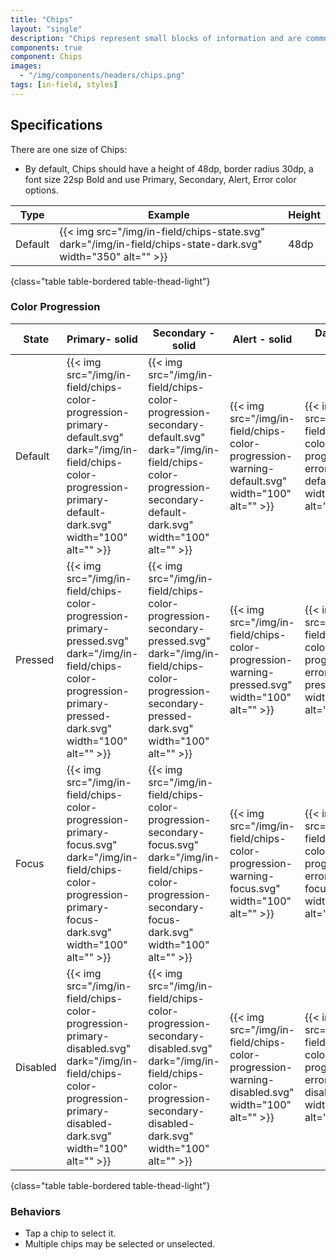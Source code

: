 ```yaml
---
title: "Chips"
layout: "single"
description: "Chips represent small blocks of information and are commonly used for input or filtering."
components: true
component: Chips
images:
  - "/img/components/headers/chips.png"
tags: [in-field, styles]
---
```


## Specifications

There are one size of Chips:

- By default, Chips should have a height of 48dp, border radius 30dp, a font size 22sp Bold and use Primary, Secondary, Alert, Error color options.

<!-- prettier-ignore-start -->
| Type    | Example                                                                                                      | Height |
|---------| ------------------------------------------------------------------------------------------------------------ | ------ |
| Default | {{< img src="/img/in-field/chips-state.svg" dark="/img/in-field/chips-state-dark.svg" width="350" alt="" >}} | 48dp   |
{class="table table-bordered table-thead-light"}

<!-- prettier-ignore-end -->

### Color Progression

<!-- prettier-ignore-start -->
| State    | Primary- solid                                                                   | Secondary - solid                                                                         | Alert - solid  | Danger - solid |
| ---------------- | ---------------------------------------------------------------------------------- | ------------------------------------------------------------------------------------------ | ---------------------- | ------------------------ |
| Default  | {{< img src="/img/in-field/chips-color-progression-primary-default.svg" dark="/img/in-field/chips-color-progression-primary-default-dark.svg" width="100" alt="" >}} | {{< img src="/img/in-field/chips-color-progression-secondary-default.svg" dark="/img/in-field/chips-color-progression-secondary-default-dark.svg" width="100" alt="" >}} | {{< img src="/img/in-field/chips-color-progression-warning-default.svg" width="100" alt="" >}} |{{< img src="/img/in-field/chips-color-progression-error-default.svg" width="100" alt="" >}} |
| Pressed   | {{< img src="/img/in-field/chips-color-progression-primary-pressed.svg" dark="/img/in-field/chips-color-progression-primary-pressed-dark.svg"  width="100" alt="" >}} | {{< img src="/img/in-field/chips-color-progression-secondary-pressed.svg" dark="/img/in-field/chips-color-progression-secondary-pressed-dark.svg" width="100" alt="" >}} | {{< img src="/img/in-field/chips-color-progression-warning-pressed.svg" width="100" alt="" >}} | {{< img src="/img/in-field/chips-color-progression-error-pressed.svg" width="100" alt="" >}} |
| Focus | {{< img src="/img/in-field/chips-color-progression-primary-focus.svg" dark="/img/in-field/chips-color-progression-primary-focus-dark.svg" width="100" alt="" >}} | {{< img src="/img/in-field/chips-color-progression-secondary-focus.svg" dark="/img/in-field/chips-color-progression-secondary-focus-dark.svg" width="100" alt="" >}} | {{< img src="/img/in-field/chips-color-progression-warning-focus.svg" width="100" alt="" >}} | {{< img src="/img/in-field/chips-color-progression-error-focus.svg" width="100" alt="" >}} |
| Disabled | {{< img src="/img/in-field/chips-color-progression-primary-disabled.svg" dark="/img/in-field/chips-color-progression-primary-disabled-dark.svg" width="100" alt="" >}} | {{< img src="/img/in-field/chips-color-progression-secondary-disabled.svg" dark="/img/in-field/chips-color-progression-secondary-disabled-dark.svg" width="100" alt="" >}} | {{< img src="/img/in-field/chips-color-progression-warning-disabled.svg" width="100" alt="" >}} | {{< img src="/img/in-field/chips-color-progression-error-disabled.svg" width="100" alt="" >}} |
{class="table table-bordered table-thead-light"}
<!-- prettier-ignore-end -->

### Behaviors

- Tap a chip to select it.
- Multiple chips may be selected or unselected.
